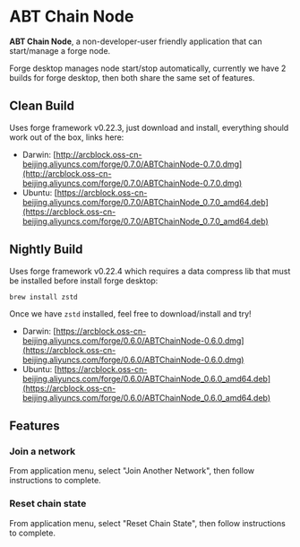 # ABT Chain Node

**ABT Chain Node**, a non-developer-user friendly application that can start/manage a forge node.

Forge desktop manages node start/stop automatically, currently we have 2 builds for forge desktop, then both share the same set of features.

## Clean Build

Uses forge framework v0.22.3, just download and install, everything should work out of the box, links here:

- Darwin: [http://arcblock.oss-cn-beijing.aliyuncs.com/forge/0.7.0/ABTChainNode-0.7.0.dmg](http://arcblock.oss-cn-beijing.aliyuncs.com/forge/0.7.0/ABTChainNode-0.7.0.dmg)
- Ubuntu: [https://arcblock.oss-cn-beijing.aliyuncs.com/forge/0.7.0/ABTChainNode_0.7.0_amd64.deb](https://arcblock.oss-cn-beijing.aliyuncs.com/forge/0.7.0/ABTChainNode_0.7.0_amd64.deb)

## Nightly Build

Uses forge framework v0.22.4 which requires a data compress lib that must be installed before install forge desktop:

```shell
brew install zstd
```

Once we have `zstd` installed, feel free to download/install and try!

- Darwin: [https://arcblock.oss-cn-beijing.aliyuncs.com/forge/0.6.0/ABTChainNode-0.6.0.dmg](https://arcblock.oss-cn-beijing.aliyuncs.com/forge/0.6.0/ABTChainNode-0.6.0.dmg)
- Ubuntu: [https://arcblock.oss-cn-beijing.aliyuncs.com/forge/0.6.0/ABTChainNode_0.6.0_amd64.deb](https://arcblock.oss-cn-beijing.aliyuncs.com/forge/0.6.0/ABTChainNode_0.6.0_amd64.deb)

## Features

### Join a network

From application menu, select "Join Another Network", then follow instructions to complete.

### Reset chain state

From application menu, select "Reset Chain State", then follow instructions to complete.
